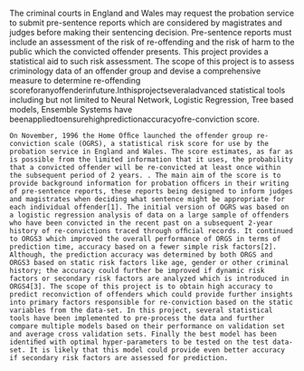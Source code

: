   The criminal courts in England and Wales may request the probation service to submit pre-sentence reports which are considered by magistrates and judges before making their sentencing decision. Pre-sentence reports must include an assessment of the risk of re-offending and the risk of harm to the public which the convicted offender presents. This project provides a statistical aid to such risk assessment. The scope of this project is to assess criminology data of an offender group and devise a comprehensive measure to determine re-offending scoreforanyoffenderinfuture.Inthisprojectseveraladvanced statistical tools including but not limited to Neural Network, Logistic Regression, Tree based models, Ensemble Systems have beenappliedtoensurehighpredictionaccuracyofre-conviction score.
  
    On November, 1996 the Home Ofﬁce launched the offender group re-conviction scale (OGRS), a statistical risk score for use by the probation service in England and Wales. The score estimates, as far as is possible from the limited information that it uses, the probability that a convicted offender will be re-convicted at least once within the subsequent period of 2 years. . The main aim of the score is to provide background information for probation ofﬁcers in their writing of pre-sentence reports, these reports being designed to inform judges and magistrates when deciding what sentence might be appropriate for each individual offender[1]. The initial version of OGRS was based on a logistic regression analysis of data on a large sample of offenders who have been convicted in the recent past on a subsequent 2-year history of re-convictions traced through ofﬁcial records. It continued to ORGS3 which improved the overall performance of ORGS in terms of prediction time, accuracy based on a fewer simple risk factors[2]. Although, the prediction accuracy was determined by both ORGS and ORGS3 based on static risk factors like age, gender or other criminal history; the accuracy could further be improved if dynamic risk factors or secondary risk factors are analyzed which is introduced in ORGS4[3]. The scope of this project is to obtain high accuracy to predict reconviction of offenders which could provide further insights into primary factors responsible for re-conviction based on the static variables from the data-set. In this project, several statistical tools have been implemented to pre-process the data and further compare multiple models based on their performance on validation set and average cross validation sets. Finally the best model has been identiﬁed with optimal hyper-parameters to be tested on the test data-set. It is likely that this model could provide even better accuracy if secondary risk factors are assessed for prediction.


